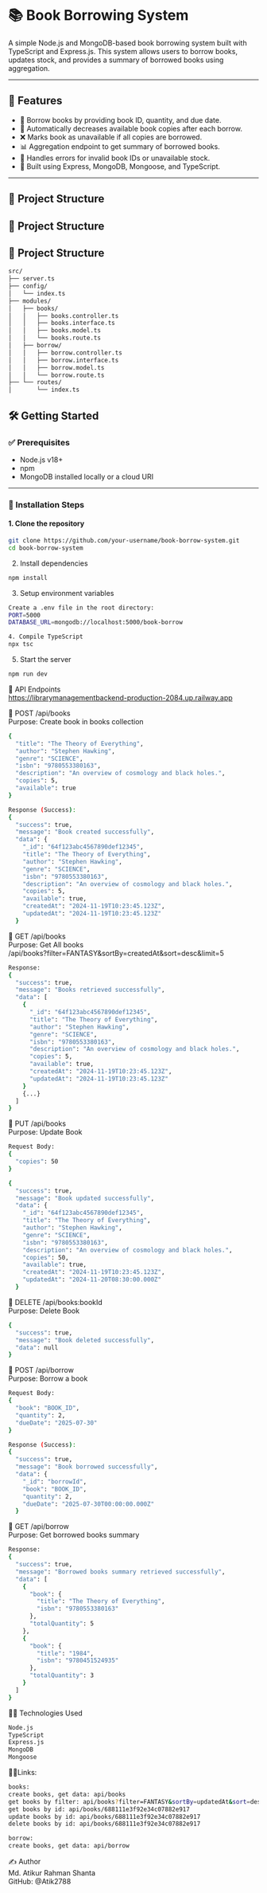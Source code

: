 
# 📚 Book Borrowing System

A simple Node.js and MongoDB-based book borrowing system built with TypeScript and Express.js. This system allows users to borrow books, updates stock, and provides a summary of borrowed books using aggregation.

---

## 🚀 Features

- 📖 Borrow books by providing book ID, quantity, and due date.
- 🧮 Automatically decreases available book copies after each borrow.
- ❌ Marks book as unavailable if all copies are borrowed.
- 📊 Aggregation endpoint to get summary of borrowed books.
- 🔁 Handles errors for invalid book IDs or unavailable stock.
- 🧪 Built using Express, MongoDB, Mongoose, and TypeScript.

---

## 📂 Project Structure

## 📁 Project Structure

## 📁 Project Structure

```bash
src/
├── server.ts
├── config/
│   └── index.ts
├── modules/
│   ├── books/
│   │   ├── books.controller.ts
│   │   ├── books.interface.ts
│   │   ├── books.model.ts
│   │   └── books.route.ts
│   ├── borrow/
│   │   ├── borrow.controller.ts
│   │   ├── borrow.interface.ts
│   │   ├── borrow.model.ts
│   │   └── borrow.route.ts
├── └── routes/
│       └── index.ts
```


## 🛠️ Getting Started

### ✅ Prerequisites

- Node.js v18+
- npm
- MongoDB installed locally or a cloud URI

---

### 🚀 Installation Steps

#### 1. Clone the repository

```bash
git clone https://github.com/your-username/book-borrow-system.git
cd book-borrow-system
```


2. Install dependencies
```bash
npm install
```

3. Setup environment variables
```bash
Create a .env file in the root directory:
PORT=5000
DATABASE_URL=mongodb://localhost:5000/book-borrow
```
```bash
4. Compile TypeScript
npx tsc
```

5. Start the server
```bash
npm run dev
```

🧪 API Endpoints <br>
https://librarymanagementbackend-production-2084.up.railway.app

🔹 POST /api/books <br>
Purpose: Create book in books collection
```bash
{
  "title": "The Theory of Everything",
  "author": "Stephen Hawking",
  "genre": "SCIENCE",
  "isbn": "9780553380163",
  "description": "An overview of cosmology and black holes.",
  "copies": 5,
  "available": true
}
```
```bash
Response (Success):
{
  "success": true,
  "message": "Book created successfully",
  "data": {
    "_id": "64f123abc4567890def12345",
    "title": "The Theory of Everything",
    "author": "Stephen Hawking",
    "genre": "SCIENCE",
    "isbn": "9780553380163",
    "description": "An overview of cosmology and black holes.",
    "copies": 5,
    "available": true,
    "createdAt": "2024-11-19T10:23:45.123Z",
    "updatedAt": "2024-11-19T10:23:45.123Z"
  }

  ```

  🔹 GET /api/books <br>
Purpose: Get All books <br>
/api/books?filter=FANTASY&sortBy=createdAt&sort=desc&limit=5
```bash
Response:
{
  "success": true,
  "message": "Books retrieved successfully",
  "data": [
    {
      "_id": "64f123abc4567890def12345",
      "title": "The Theory of Everything",
      "author": "Stephen Hawking",
      "genre": "SCIENCE",
      "isbn": "9780553380163",
      "description": "An overview of cosmology and black holes.",
      "copies": 5,
      "available": true,
      "createdAt": "2024-11-19T10:23:45.123Z",
      "updatedAt": "2024-11-19T10:23:45.123Z"
    }
    {...}
  ]
}
```


🔹 PUT /api/books <br>
Purpose: Update Book
```bash
Request Body:
{
  "copies": 50
}
```

```bash
{
  "success": true,
  "message": "Book updated successfully",
  "data": {
    "_id": "64f123abc4567890def12345",
    "title": "The Theory of Everything",
    "author": "Stephen Hawking",
    "genre": "SCIENCE",
    "isbn": "9780553380163",
    "description": "An overview of cosmology and black holes.",
    "copies": 50,
    "available": true,
    "createdAt": "2024-11-19T10:23:45.123Z",
    "updatedAt": "2024-11-20T08:30:00.000Z"
  }

```
🔹 DELETE /api/books:bookId <br>
Purpose: Delete Book

```bash
{
  "success": true,
  "message": "Book deleted successfully",
  "data": null
}

```


🔹 POST /api/borrow <br>
Purpose: Borrow a book
```bash
Request Body:
{
  "book": "BOOK_ID",
  "quantity": 2,
  "dueDate": "2025-07-30"
}
```
```bash
Response (Success):
{
  "success": true,
  "message": "Book borrowed successfully",
  "data": {
    "_id": "borrowId",
    "book": "BOOK_ID",
    "quantity": 2,
    "dueDate": "2025-07-30T00:00:00.000Z"
  }
  ```



🔹 GET /api/borrow <br>
Purpose: Get borrowed books summary 
```bash
Response:
{
  "success": true,
  "message": "Borrowed books summary retrieved successfully",
  "data": [
    {
      "book": {
        "title": "The Theory of Everything",
        "isbn": "9780553380163"
      },
      "totalQuantity": 5
    },
    {
      "book": {
        "title": "1984",
        "isbn": "9780451524935"
      },
      "totalQuantity": 3
    }
  ]
}
```

🧑‍💻 Technologies Used
```bash
Node.js
TypeScript
Express.js
MongoDB
Mongoose
```
🧑‍💻Links:
```bash
books:
create books, get data: api/books
get books by filter: api/books?filter=FANTASY&sortBy=updatedAt&sort=desc&limit=2
get books by id: api/books/688111e3f92e34c07882e917
update books by id: api/books/688111e3f92e34c07882e917
delete books by id: api/books/688111e3f92e34c07882e917

borrow:
create books, get data: api/borrow
```


✍️ Author <br>
Md. Atikur Rahman Shanta<br>
GitHub: @Atik2788<br>